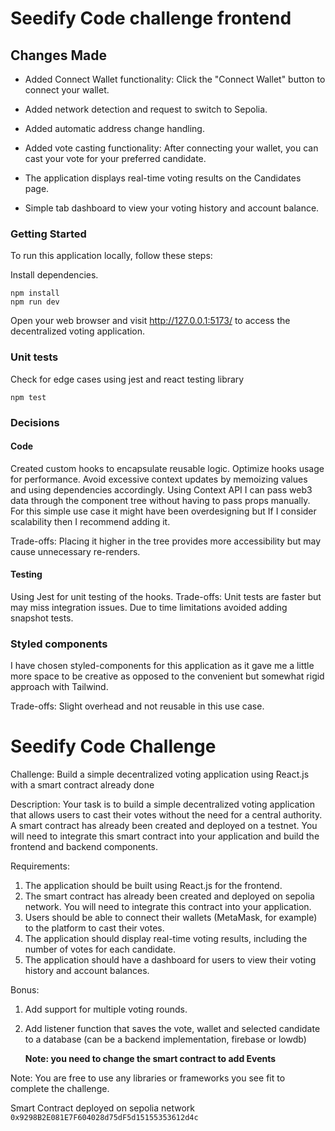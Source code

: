 # Seedify Code challenge frontend

## Changes Made

-   Added Connect Wallet functionality: Click the "Connect Wallet" button to connect your wallet.

-   Added network detection and request to switch to Sepolia.

-   Added automatic address change handling.

-   Added vote casting functionality: After connecting your wallet, you can cast your vote for your preferred candidate.

-   The application displays real-time voting results on the Candidates page.

-   Simple tab dashboard to view your voting history and account balance.

### Getting Started

To run this application locally, follow these steps:

Install dependencies.

```
npm install
npm run dev
```

Open your web browser and visit http://127.0.0.1:5173/ to access the decentralized voting application.

### Unit tests

Check for edge cases using jest and react testing library

```
npm test
```

### Decisions

#### Code

Created custom hooks to encapsulate reusable logic. Optimize hooks usage for performance.
Avoid excessive context updates by memoizing values and using dependencies accordingly.
Using Context API I can pass web3 data through the component tree without having to pass props manually.
For this simple use case it might have been overdesigning but If I consider scalability then I recommend adding it.

Trade-offs: Placing it higher in the tree provides more accessibility but may cause unnecessary re-renders.

#### Testing

Using Jest for unit testing of the hooks.
Trade-offs: Unit tests are faster but may miss integration issues. Due to time limitations avoided adding snapshot tests.

### Styled components
I have chosen styled-components for this application as it gave me a little more space to be creative as opposed to the convenient
but somewhat rigid approach with Tailwind.

Trade-offs: Slight overhead and not reusable in this use case.

# Seedify Code Challenge

Challenge: Build a simple decentralized voting application using React.js with a smart contract already done

Description:
Your task is to build a simple decentralized voting application that allows users to cast their votes without the need for a central authority. A smart contract has already been created and deployed on a testnet. You will need to integrate this smart contract into your application and build the frontend and backend components.

Requirements:

1. The application should be built using React.js for the frontend.
2. The smart contract has already been created and deployed on sepolia network. You will need to integrate this contract into your application.
3. Users should be able to connect their wallets (MetaMask, for example) to the platform to cast their votes.
4. The application should display real-time voting results, including the number of votes for each candidate.
5. The application should have a dashboard for users to view their voting history and account balances.

Bonus:

1. Add support for multiple voting rounds.
2. Add listener function that saves the vote, wallet and selected candidate to a database (can be a backend implementation, firebase or lowdb)

    **Note: you need to change the smart contract to add Events**

Note: You are free to use any libraries or frameworks you see fit to complete the challenge.

Smart Contract deployed on sepolia network `0x9298B2E081E7F604028d75dF5d15155353612d4c`
